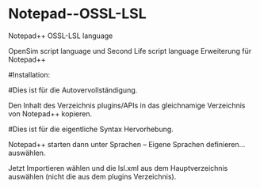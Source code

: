 # Notepad--OSSL-LSL
Notepad++  OSSL-LSL language

OpenSim script language und Second Life script language Erweiterung für Notepad++

#Installation:


#Dies ist für die Autovervollständigung.

Den Inhalt des Verzeichnis plugins/APIs in das gleichnamige Verzeichnis von Notepad++ kopieren.


#Dies ist für die eigentliche Syntax Hervorhebung.

Notepad++ starten dann unter Sprachen – Eigene Sprachen definieren… auswählen.

Jetzt Importieren wählen und die lsl.xml aus dem Hauptverzeichnis auswählen (nicht die aus dem plugins Verzeichnis).
